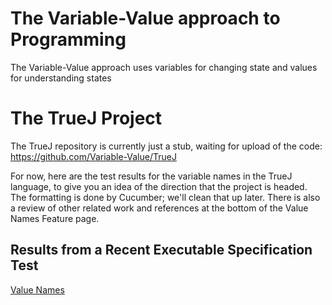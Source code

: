 # The Variable-Value approach to Programming
The Variable-Value approach uses variables for changing state and values for understanding states

# The TrueJ Project

The TrueJ repository is currently just a stub, waiting for upload of the code:
https://github.com/Variable-Value/TrueJ

For now, here are the test results for the variable names in the TrueJ language, to give you an idea of the direction that the 
project is headed. The formatting is done by Cucumber; we'll clean that up later. There is also a review of other related work and references at the bottom of the Value Names Feature page.

## Results from a Recent Executable Specification Test
[Value Names](https://variable-value.github.io/ValueName/)
